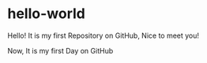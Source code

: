 # hello-world
Hello! It is my first Repository on GitHub, Nice to meet you!

Now, It is my first Day on GitHub
